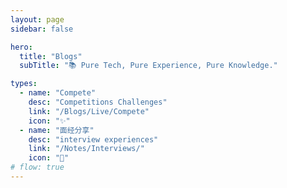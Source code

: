 ```yaml
---
layout: page
sidebar: false

hero:
  title: "Blogs"
  subTitle: "📚 Pure Tech, Pure Experience, Pure Knowledge."

types:
  - name: "Compete"
    desc: "Competitions Challenges"
    link: "/Blogs/Live/Compete"
    icon: "✨"
  - name: "面经分享"
    desc: "interview experiences"
    link: "/Notes/Interviews/"
    icon: "🏃"
# flow: true
---
```


<script setup>
import BlogArchive from '../../.vitepress/views/BlogArchive.vue'
</script>

<BlogArchive/>